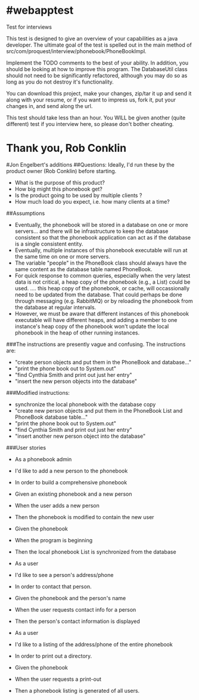 #webapptest
==========
Test for interviews

This test is designed to give an overview of your capabilities as a java developer.  The ultimate goal of the test is spelled out in the main method of src/com/proquest/interview/phonebook/PhoneBookImpl.

Implement the TODO comments to the best of your ability.  In addition, you should be looking at how to improve this program.  The DatabaseUtil class should not need to be significantly refactored, although you may do so as long as you do not destroy it's functionality.

You can download this project, make your changes, zip/tar it up and send it along with your resume, or if you want to impress us, fork it, put your changes in, and send along the url.

This test should take less than an hour.  You WILL be given another (quite different) test if you interview here, so please don't bother cheating.


Thank you,
Rob Conklin 
==========
#Jon Engelbert's additions
##Questions:
Ideally, I'd run these by the product owner (Rob Conklin) before starting.
* What is the purpose of this product?  
* How big might this phonebook get?
* Is the product going to be used by multiple clients ?
* How much load do you expect, i.e. how many clients at a time?

##Assumptions 
* Eventually, the phonebook will be stored in a database on one or more servers... and there will be infrastructure to keep the database consistent so that the phonebook application can act as if the database is a single consistent entity.
* Eventually, multiple instances of this phonebook executable will run at the same time on one or more servers.
* The variable "people" in the PhoneBook class should always have the same content as the database table named PhoneBook.
* For quick response to common queries, especially when the very latest data is not critical, a heap copy of the phonebook (e.g., a List) could be used.  .... this heap copy of the phonebook, or cache, will occassionally need to be updated from the database.  That could perhaps be done through messaging (e.g. RabbitMQ) or by reloading the phonebook from the database at regular intervals.  
* However, we must be aware that different instances of this phonebook executable will have different heaps, and adding a member to one instance's heap copy of the phonebook won't update the local phonebook in the heap of other running instances.

###The instructions are presently vague and confusing.
The instructions are: 
* "create person objects and put them in the PhoneBook and database..."
* "print the phone book out to System.out"
* "find Cynthia Smith and print out just her entry"
* "insert the new person objects into the database"

###Modified instructions:
* synchronize the local phonebook with the database copy
* "create new person objects and put them in the PhoneBook List and PhoneBook database table..."
* "print the phone book out to System.out"
* "find Cynthia Smith and print out just her entry"
* "insert another new person object into the database" 

###User stories
* As a phonebook admin
* I'd like to add a new person to the phonebook
* In order to build a comprehensive phonebook

* Given an existing phonebook and a new person
* When the user adds a new person
* Then the phonebook is modified to contain the new user

* Given the phonebook  
* When the program is beginning
* Then the local phonebook List is synchronized from the database

* As a user
* I'd like to see a person's address/phone
* In order to contact that person.

* Given the phonebook  and the person's name
* When the user requests contact info for a person
* Then the person's contact information is displayed

* As a user
* I'd like to a listing of the address/phone of the entire phonebook
* In order to print out a directory.

* Given the phonebook 
* When the user requests a print-out
* Then a phonebook listing is generated of all users.

